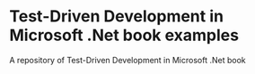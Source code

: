 # Test-Driven Development in Microsoft .Net book examples
A repository of Test-Driven Development in Microsoft .Net book
